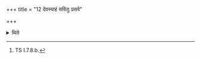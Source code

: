 +++
title = "12 देवस्याहं सवितुः प्रसवे"

+++

<details><summary>थिते</summary>

12. The sacrificer ascends the chariot which has been yoked with the formula, with devasyāham...[^1]   

[^1]: TS I.7.8.b. 
</details>
